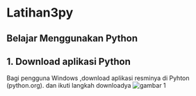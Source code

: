 # Latihan3py
## Belajar Menggunakan Python

## 1. Download aplikasi Python
Bagi pengguna Windows ,download aplikasi resminya di Pyhton (python.org). dan ikuti langkah downloadya
![gambar 1](screenshot/ss1)